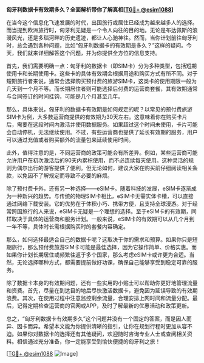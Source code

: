 **匈牙利数据卡有效期多久？全面解析带你了解真相[[TG💪+ @esim1088](https://t.me/s/esim1088)]**

在当今这个信息化飞速发展的时代，出国旅行或居住已经成为越来越多人的选择。而当提到欧洲旅行时，匈牙利无疑是一个令人向往的目的地。无论是布达佩斯的浪漫风光，还是多瑙河畔的历史遗迹，都让人心驰神往。然而，当你计划前往匈牙利时，总会遇到各种问题，比如“匈牙利数据卡的有效期是多久？”这样的疑问。今天，我们就来详细解答这个问题，并为你提供全方位的信息支持。

首先，我们需要明确一点：匈牙利的数据卡（即SIM卡）分为多种类型，包括短期使用卡和长期使用卡。这些卡的具体有效期会根据用途和购买方式有所不同。对于短期旅行者来说，通常会选择购买预付费的旅游SIM卡，这类卡的使用期限一般为几天到一个月不等。而长期居住者则可能选择后付费的运营商套餐，其有效期通常与合同签订的时间挂钩，可能是几个月甚至几年。

那么，具体来说，匈牙利的数据卡有效期是如何规定的呢？以常见的预付费旅游SIM卡为例，大多数运营商提供的有效期为30天左右。这意味着你在购买卡片后，需要在这段时间内激活并使用数据服务。如果超过这个时间未使用，卡片可能会自动停机，无法继续使用。不过，有些运营商也提供了延长有效期的服务，用户可以通过充值或者购买额外的流量包来延续使用时间。

此外，值得注意的是，不同运营商的政策可能会有所差异。例如，某些运营商可能允许用户在初次激活后的90天内累积使用，而不必连续每天使用。这种灵活的规则为偶尔出行的游客提供了便利。但无论如何，建议大家在购买前仔细阅读相关条款，以免因不了解规定而导致不必要的麻烦。

除了预付费卡外，还有另一种选择——eSIM卡。随着科技的发展，eSIM卡逐渐成为一种新兴的趋势。与传统的物理SIM卡相比，eSIM卡无需实体卡槽，可以直接通过网络下载安装。它的优势在于体积小巧、携带方便，且支持全球漫游。对于经常跨国旅行的人来说，eSIM卡无疑是一个理想的选择。至于eSIM卡的有效期，同样取决于具体的运营商和服务计划。一般来说，eSIM卡的有效期可以从几个月到一年不等，具体时长需根据购买时的套餐内容确定。

那么，如何选择最适合自己的数据卡呢？这取决于你的需求和预算。如果你只是短期旅行，那么预付费旅游SIM卡可能是最佳选择，因为它操作简单、价格实惠。而如果你计划长期居住或频繁往返于多个国家，那么考虑eSIM卡或许更为合适。当然，无论选择哪种方式，都需要提前做好功课，确保自己能够享受到稳定可靠的服务。

除了数据卡本身的有效期问题，还有一些实用的小贴士可以帮助你更好地管理流量和资费。首先，尽量在到达目的地后尽快激活数据卡，避免因为延误导致的有效期浪费。其次，在使用过程中注意监控剩余流量，合理安排上网时间和流量分配。最后，记得定期检查运营商的官网或APP，及时了解最新的优惠活动和政策更新。

总之，“匈牙利数据卡有效期多久”这个问题并没有一个固定的答案，而是因人而异、因卡而异。希望本文能为你提供清晰的指引，让你在规划行程时更加从容不迫。如果你对数据卡的选择还有其他疑问，欢迎随时咨询专业人士或查阅相关资料。相信通过充分准备，你一定能享受到愉快便捷的匈牙利之旅！

[[TG💪+ @esim1088](https://t.me/s/esim1088) ![Image](https://i.postimg.cc/4NQfJmqS/Snipaste-2025-05-13-00-14-12.png)]